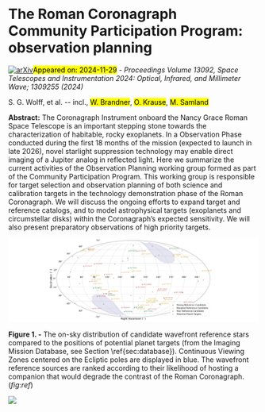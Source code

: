 <div class="macros" style="visibility:hidden;">
$\newcommand{\ensuremath}{}$
$\newcommand{\xspace}{}$
$\newcommand{\object}[1]{\texttt{#1}}$
$\newcommand{\farcs}{{.}''}$
$\newcommand{\farcm}{{.}'}$
$\newcommand{\arcsec}{''}$
$\newcommand{\arcmin}{'}$
$\newcommand{\ion}[2]{#1#2}$
$\newcommand{\textsc}[1]{\textrm{#1}}$
$\newcommand{\hl}[1]{\textrm{#1}}$
$\newcommand{\footnote}[1]{}$
$\newcommand{\nlhref}[1]{\href{#1}{\nolinkurl{#1}}}$
$\newcommand{\baselinestretch}{1.0}$</div>



<div id="title">

# The Roman Coronagraph Community Participation Program: observation planning

</div>
<div id="comments">

[![arXiv](https://img.shields.io/badge/arXiv-2411.17868-b31b1b.svg)](https://arxiv.org/abs/2411.17868)<mark>Appeared on: 2024-11-29</mark> -  _Proceedings Volume 13092, Space Telescopes and Instrumentation 2024: Optical, Infrared, and Millimeter Wave; 1309255 (2024)_

</div>
<div id="authors">

S. G. Wolff, et al. -- incl., <mark>W. Brandner</mark>, <mark>O. Krause</mark>, <mark>M. Samland</mark>

</div>
<div id="abstract">

**Abstract:** The Coronagraph Instrument onboard the Nancy Grace Roman Space Telescope is an important stepping stone towards the characterization of habitable, rocky exoplanets. In a Observation Phase conducted during the first 18 months of the mission (expected to launch in late 2026), novel starlight suppression technology may enable direct imaging of a Jupiter analog in reflected light. Here we summarize the current activities of the Observation Planning working group formed as part of the Community Participation Program. This working group is responsible for target selection and observation planning of both science and calibration targets in the technology demonstration phase of the Roman Coronagraph. We will discuss the ongoing efforts to expand target and reference catalogs, and to model astrophysical targets (exoplanets and circumstellar disks) within the Coronagraph’s expected sensitivity. We will also present preparatory observations of high priority targets.

</div>

<div id="div_fig1">

<img src="tmp_2411.17868/./RomanReference_targets.png" alt="Fig1" width="100%"/>

**Figure 1. -** The on-sky distribution of candidate wavefront reference stars compared to the positions of potential planet targets (from the Imaging Mission Database, see Section \ref{sec:database}). Continuous Viewing Zones centered on the Ecliptic poles are displayed in blue. The wavefront reference sources are ranked according to their likelihood of hosting a companion that would degrade the contrast of the Roman Coronagraph.
     (*fig:ref*)

</div><div id="qrcode"><img src=https://api.qrserver.com/v1/create-qr-code/?size=100x100&data="https://arxiv.org/abs/2411.17868"></div>